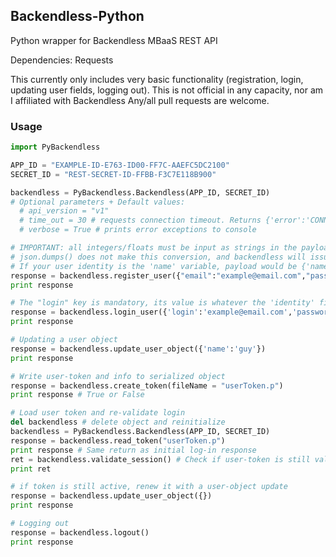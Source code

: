 ## Backendless-Python
Python wrapper for Backendless MBaaS REST API

Dependencies: Requests

This currently only includes very basic functionality (registration, login, updating user fields, logging out). 
This is not official in any capacity, nor am I affiliated with Backendless
Any/all pull requests are welcome.

### Usage

```python
import PyBackendless

APP_ID = "EXAMPLE-ID-E763-ID00-FF7C-AAEFC5DC2100"
SECRET_ID = "REST-SECRET-ID-FFBB-F3C7E118B900"

backendless = PyBackendless.Backendless(APP_ID, SECRET_ID)
# Optional parameters + Default values:
  # api_version = "v1" 
  # time_out = 30 # requests connection timeout. Returns {'error':'CONNECTION_TIMEOUT'}
  # verbose = True # prints error exceptions to console

# IMPORTANT: all integers/floats must be input as strings in the payload dictionaries
# json.dumps() does not make this conversion, and backendless will issue a 400 response to non-strings
# If your user identity is the 'name' variable, payload would be {'name':'guy','password':'123456'}
response = backendless.register_user({"email":"example@email.com","password":"123456"}
print response

# The "login" key is mandatory, its value is whatever the 'identity' field of your application is set to
response = backendless.login_user({'login':'example@email.com','password':'123456'})
print response

# Updating a user object 
response = backendless.update_user_object({'name':'guy'})
print response

# Write user-token and info to serialized object
response = backendless.create_token(fileName = "userToken.p")
print response # True or False

# Load user token and re-validate login
del backendless # delete object and reinitialize
backendless = PyBackendless.Backendless(APP_ID, SECRET_ID)
response = backendless.read_token("userToken.p")
print response # Same return as initial log-in response
ret = backendless.validate_session() # Check if user-token is still valid
print ret

# if token is still active, renew it with a user-object update
response = backendless.update_user_object({})
print response

# Logging out
response = backendless.logout()
print response
```
